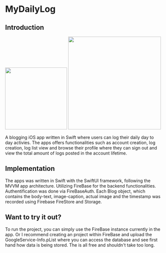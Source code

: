 # MyDailyLog

## Introduction
<img src="https://github.com/steveshi0/MyDailyLog/blob/main/MyDailyLogIcon.png" width="200">

<img src="https://github.com/steveshi0/MyDailyLog/blob/main/screenshots/all-ex.png" height="300">

A blogging iOS app written in Swift where users can log their daily day to day activies. The apps offers functionalities such as account creation, log creation, log list view and browse their profile where they can sign out and view the total amount of logs posted in the account lifetime.

## Implementation

The apps was written in Swift with the SwiftUI framework, following the MVVM app architecture. Utilizing FireBase for the backend functionalities. Authentification was done via FireBaseAuth. Each Blog object, which contains the body-text, image-caption, actual image and the timestamp was recorded using Firebase FireStore and Storage.

## Want to try it out?

To run the project, you can simply use the FireBase instance currently in the app. Or I recommend creating an project within FireBase and upload the GoogleService-Info.pList where you can access the database and see first hand how data is being stored. The is all free and shouldn't take too long.

